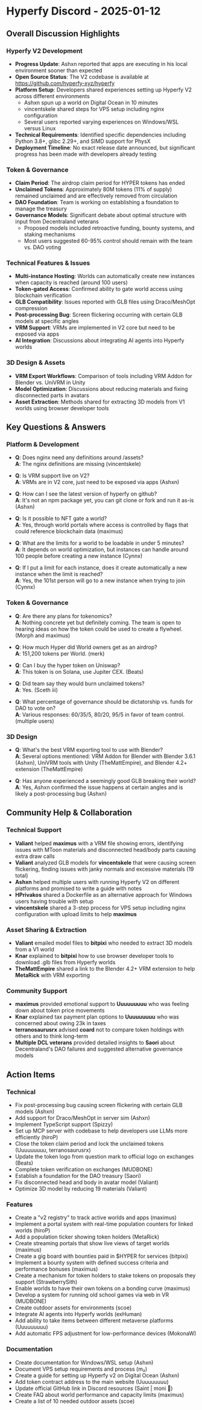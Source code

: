 # Hyperfy Discord - 2025-01-12

## Overall Discussion Highlights

### Hyperfy V2 Development
- **Progress Update**: Ashxn reported that apps are executing in his local environment sooner than expected
- **Open Source Status**: The V2 codebase is available at https://github.com/hyperfy-xyz/hyperfy
- **Platform Setup**: Developers shared experiences setting up Hyperfy V2 across different environments
  - Ashxn spun up a world on Digital Ocean in 10 minutes
  - vincentskele shared steps for VPS setup including nginx configuration
  - Several users reported varying experiences on Windows/WSL versus Linux
- **Technical Requirements**: Identified specific dependencies including Python 3.8+, glibc 2.29+, and SIMD support for PhysX
- **Deployment Timeline**: No exact release date announced, but significant progress has been made with developers already testing

### Token & Governance
- **Claim Period**: The airdrop claim period for HYPER tokens has ended
- **Unclaimed Tokens**: Approximately 80M tokens (11% of supply) remained unclaimed and are effectively removed from circulation
- **DAO Foundation**: Team is working on establishing a foundation to manage the treasury
- **Governance Models**: Significant debate about optimal structure with input from Decentraland veterans
  - Proposed models included retroactive funding, bounty systems, and staking mechanisms
  - Most users suggested 60-95% control should remain with the team vs. DAO voting

### Technical Features & Issues
- **Multi-instance Hosting**: Worlds can automatically create new instances when capacity is reached (around 100 users)
- **Token-gated Access**: Confirmed ability to gate world access using blockchain verification
- **GLB Compatibility**: Issues reported with GLB files using Draco/MeshOpt compression
- **Post-processing Bug**: Screen flickering occurring with certain GLB models at specific angles
- **VRM Support**: VRMs are implemented in V2 core but need to be exposed via apps
- **AI Integration**: Discussions about integrating AI agents into Hyperfy worlds

### 3D Design & Assets
- **VRM Export Workflows**: Comparison of tools including VRM Addon for Blender vs. UniVRM in Unity
- **Model Optimization**: Discussions about reducing materials and fixing disconnected parts in avatars
- **Asset Extraction**: Methods shared for extracting 3D models from V1 worlds using browser developer tools

## Key Questions & Answers

### Platform & Development
- **Q**: Does nginx need any definitions around /assets?  
  **A**: The nginx definitions are missing (vincentskele)

- **Q**: Is VRM support live on V2?  
  **A**: VRMs are in V2 core, just need to be exposed via apps (Ashxn)

- **Q**: How can I see the latest version of hyperfy on github?  
  **A**: It's not an npm package yet, you can git clone or fork and run it as-is (Ashxn)

- **Q**: Is it possible to NFT gate a world?  
  **A**: Yes, through world portals where access is controlled by flags that could reference blockchain data (maximus)

- **Q**: What are the limits for a world to be loadable in under 5 minutes?  
  **A**: It depends on world optimization, but instances can handle around 100 people before creating a new instance (Cynnx)

- **Q**: If I put a limit for each instance, does it create automatically a new instance when the limit is reached?  
  **A**: Yes, the 101st person will go to a new instance when trying to join (Cynnx)

### Token & Governance
- **Q**: Are there any plans for tokenomics?  
  **A**: Nothing concrete yet but definitely coming. The team is open to hearing ideas on how the token could be used to create a flywheel. (Morph and maximus)

- **Q**: How much Hyper did World owners get as an airdrop?  
  **A**: 151,200 tokens per World. (merk)

- **Q**: Can I buy the hyper token on Uniswap?  
  **A**: This token is on Solana, use Jupiter CEX. (Beats)

- **Q**: Did team say they would burn unclaimed tokens?  
  **A**: Yes. (Sceth iii)

- **Q**: What percentage of governance should be dictatorship vs. funds for DAO to vote on?  
  **A**: Various responses: 60/35/5, 80/20, 95/5 in favor of team control. (multiple users)

### 3D Design
- **Q**: What's the best VRM exporting tool to use with Blender?  
  **A**: Several options mentioned: VRM Addon for Blender with Blender 3.6.1 (Ashxn), UniVRM tools with Unity (TheMattEmpire), and Blender 4.2+ extension (TheMattEmpire)

- **Q**: Has anyone experienced a seemingly good GLB breaking their world?  
  **A**: Yes, Ashxn confirmed the issue happens at certain angles and is likely a post-processing bug (Ashxn)

## Community Help & Collaboration

### Technical Support
- **Valiant** helped **maximus** with a VRM file showing errors, identifying issues with MToon materials and disconnected head/body parts causing extra draw calls
- **Valiant** analyzed GLB models for **vincentskele** that were causing screen flickering, finding issues with janky normals and excessive materials (19 total)
- **Ashxn** helped multiple users with running Hyperfy V2 on different platforms and promised to write a guide with notes
- **HPrivakos** shared a Dockerfile as an alternative approach for Windows users having trouble with setup
- **vincentskele** shared a 3-step process for VPS setup including nginx configuration with upload limits to help **maximus**

### Asset Sharing & Extraction
- **Valiant** emailed model files to **bitpixi** who needed to extract 3D models from a V1 world
- **Knar** explained to **bitpixi** how to use browser developer tools to download .glb files from Hyperfy worlds
- **TheMattEmpire** shared a link to the Blender 4.2+ VRM extension to help **MetaRick** with VRM exporting

### Community Support
- **maximus** provided emotional support to **Uuuuuuuuu** who was feeling down about token price movements
- **Knar** explained tax payment plan options to **Uuuuuuuuu** who was concerned about owing 23k in taxes
- **terranosaurusrx** advised **coard** not to compare token holdings with others and to think long-term
- **Multiple DCL veterans** provided detailed insights to **Saori** about Decentraland's DAO failures and suggested alternative governance models

## Action Items

### Technical
- Fix post-processing bug causing screen flickering with certain GLB models (Ashxn)
- Add support for Draco/MeshOpt in server sim (Ashxn)
- Implement TypeScript support (Spizzy)
- Set up MCP server with codebase to help developers use LLMs more efficiently (hiroP)
- Close the token claim period and lock the unclaimed tokens (Uuuuuuuuu, terranosaurusrx)
- Update the token logo from question mark to official logo on exchanges (Beats)
- Complete token verification on exchanges (MUDBONE)
- Establish a foundation for the DAO treasury (Saori)
- Fix disconnected head and body in avatar model (Valiant)
- Optimize 3D model by reducing 19 materials (Valiant)

### Features
- Create a "v2 registry" to track active worlds and apps (maximus)
- Implement a portal system with real-time population counters for linked worlds (hiroP)
- Add a population ticker showing token holders (MetaRick)
- Create streaming portals that show live views of target worlds (maximus)
- Create a gig board with bounties paid in $HYPER for services (bitpixi)
- Implement a bounty system with defined success criteria and performance bonuses (maximus)
- Create a mechanism for token holders to stake tokens on proposals they support (StrawberrySith)
- Enable worlds to have their own tokens on a bonding curve (maximus)
- Develop a system for running old school games via web in VR (MUDBONE)
- Create outdoor assets for environments (scoe)
- Integrate AI agents into Hyperfy worlds (exHuman)
- Add ability to take items between different metaverse platforms (Uuuuuuuuu)
- Add automatic FPS adjustment for low-performance devices (MokonaW)

### Documentation
- Create documentation for Windows/WSL setup (Ashxn)
- Document VPS setup requirements and process (m₂)
- Create a guide for setting up Hyperfy v2 on Digital Ocean (Ashxn)
- Add token contract address to the main website (Uuuuuuuuu)
- Update official GitHub link in Discord resources (Saint | moni 🧙)
- Create FAQ about world performance and capacity limits (maximus)
- Create a list of 10 needed outdoor assets (scoe)